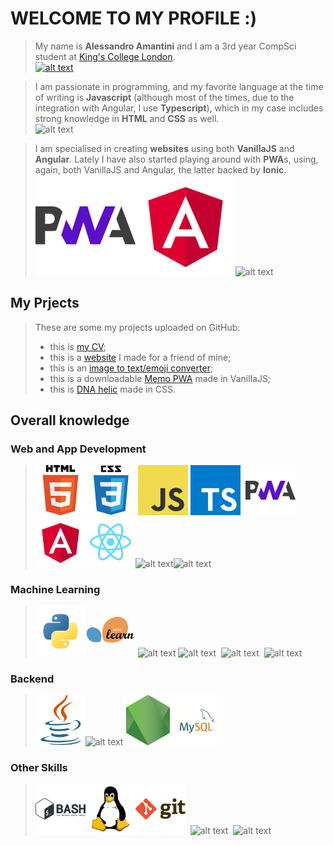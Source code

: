 # WELCOME TO MY PROFILE :)
>My name is **Alessandro Amantini** and I am a 3rd year CompSci student at [King's College London](https://www.kcl.ac.uk).<br>
>[<img src="https://www.kcl.ac.uk/SiteElements/2017/images/fallback-1600x900.jpg" alt="alt text" width="300">](https://www.kcl.ac.uk)

>I am passionate in programming, and my favorite language at the time of writing is **Javascript** (although most of the times, due to the integration with Angular, I use **Typescript**), which in my case includes strong knowledge in **HTML** and **CSS** as well.<br>
><img src="https://www.beantech.it/wp-content/uploads/2019/11/htmlcss.jpg" alt="alt text" width="350">

>I am specialised in creating **websites** using both **VanillaJS** and **Angular**. Lately I have also started playing around with **PWA**s, using, again, both VanillaJS and Angular, the latter backed by **Ionic**. <br>
><img src="https://raw.githubusercontent.com/github/explore/80688e429a7d4ef2fca1e82350fe8e3517d3494d/topics/pwa/pwa.png" alt="alt text" height="160"><img src="https://raw.githubusercontent.com/github/explore/80688e429a7d4ef2fca1e82350fe8e3517d3494d/topics/angular/angular.png" alt="alt text" height="160"><img src="https://secure.meetupstatic.com/photos/event/d/a/3/7/600_477715863.jpeg" alt="alt text" height="160">

## My Prjects
> These are some my projects uploaded on GitHub:
> - this is [my CV](https://amantini1997.github.io/CV-PDFLike/);
> - this is a [website](https://amantini1997.github.io/BassBuddy/) I made for a friend of mine;
> - this is an [image to text/emoji converter](https://amantini1997.github.io/Img2Text/);
> - this is a downloadable [Memo PWA](https://amantini1997.github.io/Memo/) made in VanillaJS;
> - this is [DNA helic](https://amantini1997.github.io/DNAwithCSS/) made in CSS.

## Overall knowledge
### Web and App Development
><img src="https://raw.githubusercontent.com/github/explore/80688e429a7d4ef2fca1e82350fe8e3517d3494d/topics/html/html.png" alt="alt text" height="80"><img src="https://raw.githubusercontent.com/github/explore/80688e429a7d4ef2fca1e82350fe8e3517d3494d/topics/css/css.png" alt="alt text" height="80"> <img src="https://raw.githubusercontent.com/github/explore/80688e429a7d4ef2fca1e82350fe8e3517d3494d/topics/javascript/javascript.png" alt="alt text" height="80">   <img src="https://raw.githubusercontent.com/github/explore/80688e429a7d4ef2fca1e82350fe8e3517d3494d/topics/typescript/typescript.png" alt="alt text" height="80"> &nbsp;<img src="https://raw.githubusercontent.com/github/explore/80688e429a7d4ef2fca1e82350fe8e3517d3494d/topics/pwa/pwa.png" alt="alt text" height="80">  <img src="https://raw.githubusercontent.com/github/explore/80688e429a7d4ef2fca1e82350fe8e3517d3494d/topics/angular/angular.png" alt="alt text" height="80"><img src="https://raw.githubusercontent.com/github/explore/80688e429a7d4ef2fca1e82350fe8e3517d3494d/topics/react/react.png" alt="alt text" height="80"><img src="https://secure.meetupstatic.com/photos/event/d/a/3/7/600_477715863.jpeg" alt="alt text" height="80"><img src="https://upload.wikimedia.org/wikipedia/commons/thumb/9/9a/Visual_Studio_Code_1.35_icon.svg/120px-Visual_Studio_Code_1.35_icon.svg.png" alt="alt text" height="80">

### Machine Learning
><img src="https://raw.githubusercontent.com/github/explore/80688e429a7d4ef2fca1e82350fe8e3517d3494d/topics/python/python.png" alt="alt text" height="80"><img src="https://raw.githubusercontent.com/github/explore/80688e429a7d4ef2fca1e82350fe8e3517d3494d/topics/scikit-learn/scikit-learn.png" alt="alt text" height="80"> <img src="https://upload.wikimedia.org/wikipedia/commons/thumb/e/ed/Pandas_logo.svg/1200px-Pandas_logo.svg.png" alt="alt text" height="80">   <img src="https://upload.wikimedia.org/wikipedia/commons/thumb/1/1a/NumPy_logo.svg/1920px-NumPy_logo.svg.png" alt="alt text" height="80"> &nbsp;<img src="https://upload.wikimedia.org/wikipedia/commons/thumb/0/01/Created_with_Matplotlib-logo.svg/800px-Created_with_Matplotlib-logo.svg.png" alt="alt text" height="80"> &nbsp;<img src="https://upload.wikimedia.org/wikipedia/commons/thumb/3/38/Jupyter_logo.svg/800px-Jupyter_logo.svg.png" alt="alt text" height="80">

### Backend
><img src="https://raw.githubusercontent.com/github/explore/80688e429a7d4ef2fca1e82350fe8e3517d3494d/topics/java/java.png" alt="alt text" height="80"><img src="https://upload.wikimedia.org/wikipedia/commons/thumb/d/d5/IntelliJ_IDEA_Logo.svg/120px-IntelliJ_IDEA_Logo.svg.png" alt="alt text" height="80"><img src="https://raw.githubusercontent.com/github/explore/80688e429a7d4ef2fca1e82350fe8e3517d3494d/topics/nodejs/nodejs.png" alt="alt text" height="80"><img src="https://raw.githubusercontent.com/github/explore/80688e429a7d4ef2fca1e82350fe8e3517d3494d/topics/mysql/mysql.png" alt="alt text" height="80">

### Other Skills
><img src="https://raw.githubusercontent.com/github/explore/80688e429a7d4ef2fca1e82350fe8e3517d3494d/topics/bash/bash.png" alt="alt text" height="80"><img src="https://raw.githubusercontent.com/github/explore/80688e429a7d4ef2fca1e82350fe8e3517d3494d/topics/linux/linux.png" alt="alt text" height="80"><img src="https://raw.githubusercontent.com/github/explore/80688e429a7d4ef2fca1e82350fe8e3517d3494d/topics/git/git.png" alt="alt text" height="80"> &nbsp;<img src="https://upload.wikimedia.org/wikipedia/commons/thumb/9/9a/New_Mercurial_logo.svg/100px-New_Mercurial_logo.svg.png" alt="alt text" height="80"> &nbsp;<img src="https://upload.wikimedia.org/wikipedia/commons/thumb/a/af/Adobe_Photoshop_Mobile_icon.svg/1200px-Adobe_Photoshop_Mobile_icon.svg.png" alt="alt text" height="80">




